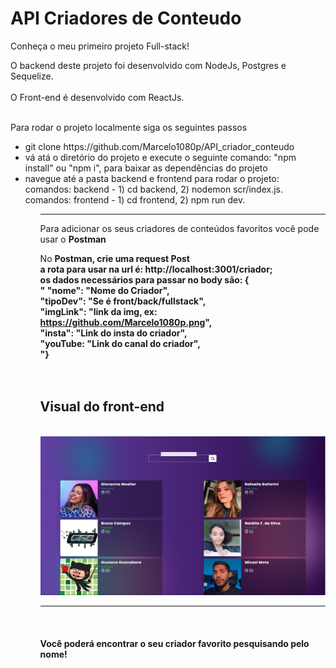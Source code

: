 <h1>API Criadores de Conteudo</h1>

Conheça o meu primeiro projeto Full-stack!

<span>O backend deste projeto foi desenvolvido com NodeJs, Postgres e Sequelize.</span>
<br><br>
<span>O Front-end é desenvolvido com ReactJs.</span>
<br><br>
<p>Para rodar o projeto localmente siga os seguintes passos</p>
<ul>
  <li>
    git clone https://github.com/Marcelo1080p/API_criador_conteudo
  </li>
  <li>
    vá atá o diretório do projeto e execute o seguinte comando: "npm install" ou "npm i", para baixar as dependências do projeto
  </li>
  <li>
    navegue até a pasta backend e frontend para rodar o projeto: <br>
    comandos: backend - 1) cd backend, 2) nodemon scr/index.js. <br>
    comandos: frontend - 1) cd frontend, 2) npm run dev.<br>
  </li>
<ul/>
<hr>
<span>Para adicionar os seus criadores de conteúdos favoritos você pode usar o <strong>Postman</strong></span>
 
<span>No <strong>Postman<strong>, crie uma request <strong>Post</strong> <br>
  a rota para usar na url é: http://localhost:3001/criador; <br>
  os dados necessários para passar no body são: {<br>"
      "nome": "Nome do Criador",<br>
    "tipoDev": "Se é front/back/fullstack",<br>
    "imgLink": "link da img, ex: https://github.com/Marcelo1080p.png", <br>
     "insta": "Link do insta do criador",<br>
     "youTube: "Link do canal do criador",<br>
  "}
</span>
  <br><br><br>
  
<h2>Visual do front-end</h2><br>
  
  <img src="./Frontend/src/assets/imgCriadores.png"/>
<hr>
<br>
<h4>Você poderá encontrar o seu criador favorito pesquisando pelo nome!</h4>
